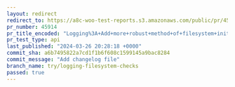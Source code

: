 ```yaml
---
layout: redirect
redirect_to: https://a8c-woo-test-reports.s3.amazonaws.com/public/pr/45914/api/index.html
pr_number: 45914
pr_title_encoded: "Logging%3A+Add+more+robust+method+of+filesystem+initialization+to+handle+configuration+edge+cases"
pr_test_type: api
last_published: "2024-03-26 20:28:18 +0000"
commit_sha: a6b7495822a7cd1f1b6f608c1599145a9bac8284
commit_message: "Add changelog file"
branch_name: try/logging-filesystem-checks
passed: true
---
```

